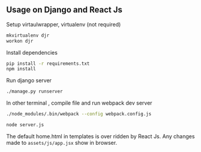 ## Usage on Django and React Js

Setup virtaulwrapper, virtualenv (not required)
```bash
mkvirtualenv djr
workon djr
```

Install dependencies
```bash
pip install -r requirements.txt
npm install
```

Run django server
```bash
./manage.py runserver
```

In other terminal , compile file and run webpack dev server
```bash
./node_modules/.bin/webpack --config webpack.config.js

node server.js
```


The default home.html in templates is over ridden by React Js. Any changes made to `assets/js/app.jsx` show in browser.
